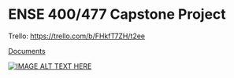 # ENSE 400/477 Capstone Project

Trello: <https://trello.com/b/FHkfT7ZH/t2ee>

[Documents](doc)

[![IMAGE ALT TEXT HERE](http://img.youtube.com/vi/AP4eokqmSOM/0.jpg)](http://www.youtube.com/watch?v=AP4eokqmSOM)
